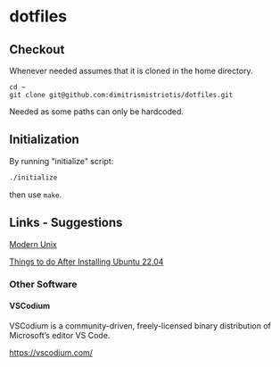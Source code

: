 # dotfiles

## Checkout

Whenever needed assumes that it is cloned in the home directory.

```shell
cd ~
git clone git@github.com:dimitrismistriotis/dotfiles.git
```

Needed as some paths can only be hardcoded.

## Initialization

By running "initialize" script:

```bash
./initialize
```

then use `make`.

## Links - Suggestions

[Modern Unix](https://github.com/ibraheemdev/modern-unix)

[Things to do After Installing Ubuntu 22.04](https://itsfoss.com/things-to-do-after-installing-ubuntu-22-04/)

### Other Software

#### VSCodium

VSCodium is a community-driven, freely-licensed binary distribution of Microsoft’s editor VS Code.

<https://vscodium.com/>

